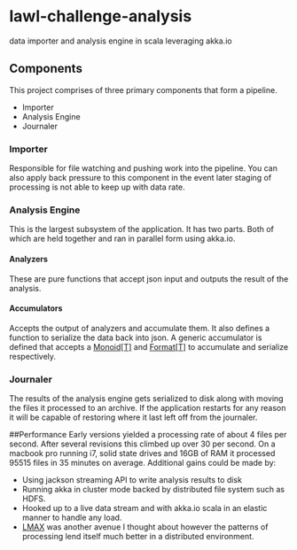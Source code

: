 # lawl-challenge-analysis
data importer and analysis engine in scala leveraging akka.io

## Components
This project comprises of three primary components that form a pipeline.

- Importer
- Analysis Engine
- Journaler

### Importer
Responsible for file watching and pushing work into the pipeline. You can also apply back pressure to this component
in the event later staging of processing is not able to keep up with data rate.

### Analysis Engine
This is the largest subsystem of the application. It has two parts. Both of which are held together and ran in parallel
form using akka.io.
#### Analyzers
These are pure functions that accept json input and outputs the result of the analysis.
#### Accumulators
Accepts the output of analyzers and accumulate them. It also defines a function to serialize the data back into json.
A generic accumulator is defined that accepts a
[Monoid[T]](http://docs.typelevel.org/api/scalaz/nightly/index.html#scalaz.Monoid) and
[Format[T]](https://www.playframework.com/documentation/2.2.x/api/scala/index.html#play.api.libs.json.Format)
to accumulate and serialize respectively.

### Journaler
The results of the analysis engine gets serialized to disk along with moving the files it processed to an archive. If
the application restarts for any reason it will be capable of restoring where it last left off from the journaler.

##Performance
Early versions yielded a processing rate of about 4 files per second. After several revisions this climbed up over 30
per second. On a macbook pro running i7, solid state drives and 16GB of RAM it processed 95515 files in 35 minutes
on average. Additional gains could be made by:

- Using jackson streaming API to write analysis results to disk
- Running akka in cluster mode backed by distributed file system such as HDFS.
- Hooked up to a live data stream and with akka.io scala in an elastic manner to handle any
load.
- [LMAX](https://lmax-exchange.github.io/disruptor/) was another avenue I thought about however the patterns of 
processing lend itself much better in a distributed environment.